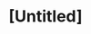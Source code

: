 ---
pid: CH25
title: "[Untitled]"
location_transcription: Fairmount Area
zipcode: '19130'
outside_phl: 
neighborhood: Art Museum,Francisville
age: '35'
age_range: 30-39
instagram: 
image_file_name: CH_25.jpg
proposal_transcription: An appropriate monument for the current city of Philadelphia
  would be one that is inclusive or represents the diversity of the city and all of
  those who lived here hundreds of years ago i.e. Native Americans founders and everyone
  who has migrated from other countries.
topic: Culture,History,Immigration,Inclusivity,Native Americans,Philadelphia,Race
  Ethnicity
topic_summary: 0, 0, 0, 0, 0, 0, 0
type: Other No Form
keywords_other: 
credit: Tiffany Gilliam
image_labels: 
twitter: beautieandbrain
facebook: 
permalink: "/monuments/ch25/"
layout: item-page
---